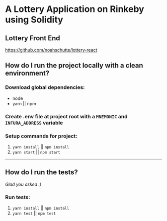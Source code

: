 # A Lottery Application on Rinkeby using Solidity

## Lottery Front End

https://github.com/noahschutte/lottery-react

## How do I run the project locally with a clean environment?

### Download global dependencies:

* node
* yarn || npm

### Create .env file at project root with a `MNEMONIC` and `INFURA_ADDRESS` variable

### Setup commands for project:

1. `yarn install` || `npm install`
1. `yarn start` || `npm start`

---

## How do I run the tests?

_Glad you asked :)_

### Run tests:

1. `yarn install` || `npm install`
1. `yarn test` || `npm test`
